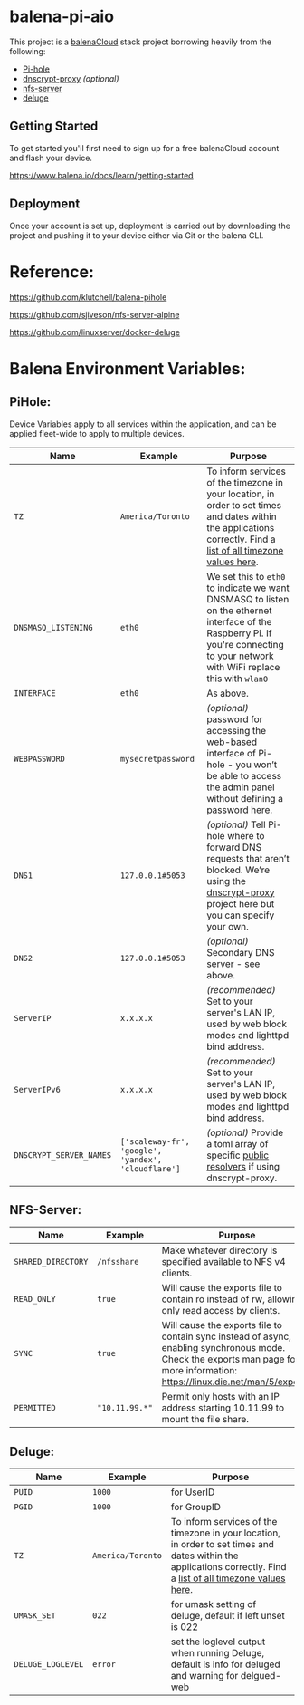 # balena-pi-aio

This project is a [balenaCloud](https://www.balena.io/cloud) stack project borrowing heavily from the following:

* [Pi-hole](https://hub.docker.com/r/pihole/pihole/)
* [dnscrypt-proxy](https://github.com/DNSCrypt/dnscrypt-proxy) _(optional)_
* [nfs-server](https://github.com/sjiveson/nfs-server-alpine)
* [deluge](https://github.com/linuxserver/docker-deluge)

## Getting Started

To get started you'll first need to sign up for a free balenaCloud account and flash your device.

<https://www.balena.io/docs/learn/getting-started>

## Deployment

Once your account is set up, deployment is carried out by downloading the project and pushing it to your device either via Git or the balena CLI.


# Reference:
https://github.com/klutchell/balena-pihole

https://github.com/sjiveson/nfs-server-alpine

https://github.com/linuxserver/docker-deluge

# Balena Environment Variables:
## PiHole:

Device Variables apply to all services within the application, and can be applied fleet-wide to apply to multiple devices.

|Name|Example|Purpose|
|---|---|---|
|`TZ`|`America/Toronto`|To inform services of the timezone in your location, in order to set times and dates within the applications correctly. Find a [list of all timezone values here](https://en.wikipedia.org/wiki/List_of_tz_database_time_zones).|
|`DNSMASQ_LISTENING`|`eth0`|We set this to `eth0` to indicate we want DNSMASQ to listen on the ethernet interface of the Raspberry Pi. If you're connecting to your network with WiFi replace this with `wlan0`|
|`INTERFACE`|`eth0`|As above.|
|`WEBPASSWORD`|`mysecretpassword`|_(optional)_ password for accessing the web-based interface of Pi-hole - you won’t be able to access the admin panel without defining a password here.
|`DNS1`|`127.0.0.1#5053`|_(optional)_ Tell Pi-hole where to forward DNS requests that aren’t blocked. We’re using the [dnscrypt-proxy](https://github.com/DNSCrypt/dnscrypt-proxy) project here but you can specify your own.|
|`DNS2`|`127.0.0.1#5053`|_(optional)_ Secondary DNS server - see above.|
|`ServerIP`|`x.x.x.x`|_(recommended)_ Set to your server's LAN IP, used by web block modes and lighttpd bind address.|
|`ServerIPv6`|`x.x.x.x`|_(recommended)_ Set to your server's LAN IP, used by web block modes and lighttpd bind address.|
|`DNSCRYPT_SERVER_NAMES`|`['scaleway-fr', 'google', 'yandex', 'cloudflare']`|_(optional)_ Provide a toml array of specific [public resolvers](https://download.dnscrypt.info/dnscrypt-resolvers/v2/public-resolvers.md) if using dnscrypt-proxy.|

## NFS-Server:

|Name|Example|Purpose|
|---|---|---|
|`SHARED_DIRECTORY`|`/nfsshare`|Make whatever directory is specified available to NFS v4 clients.|
|`READ_ONLY`|`true`|Will cause the exports file to contain ro instead of rw, allowing only read access by clients.|
|`SYNC`|`true`|Will cause the exports file to contain sync instead of async, enabling synchronous mode. Check the exports man page for more information: https://linux.die.net/man/5/exports.|
|`PERMITTED`|`"10.11.99.*"`|Permit only hosts with an IP address starting 10.11.99 to mount the file share.|

## Deluge:

|Name|Example|Purpose|
|---|---|---|
|`PUID`|`1000` | for UserID|
|`PGID`|`1000` | for GroupID|
|`TZ`|`America/Toronto`|To inform services of the timezone in your location, in order to set times and dates within the applications correctly. Find a [list of all timezone values here](https://en.wikipedia.org/wiki/List_of_tz_database_time_zones).|
|`UMASK_SET`|`022` | for umask setting of deluge, default if left unset is 022 |
|`DELUGE_LOGLEVEL`|`error` | set the loglevel output when running Deluge, default is info for deluged and warning for delgued-web |
